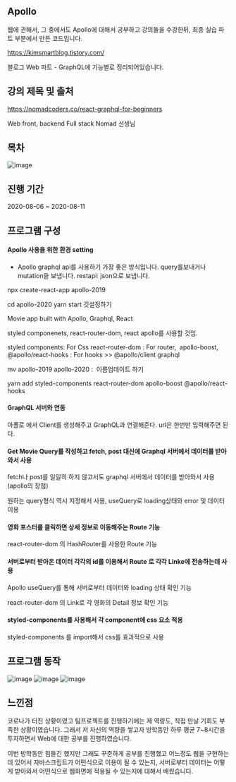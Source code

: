 ## Apollo

웹에 관해서, 그 중에서도 Apollo에 대해서 공부하고 강의들을 수강한뒤, 최종 실습 파트 부분에서 만든 코드입니다.

https://kimsmartblog.tistory.com/

블로그 Web 파트 - GraphQL에 기능별로 정리되어있습니다.


## 강의 제목 및 출처
https://nomadcoders.co/react-graphql-for-beginners

Web front, backend Full stack Nomad 선생님


## 목차
![image](https://user-images.githubusercontent.com/44837403/114277045-6e211100-9a64-11eb-8d2c-4a95f3e1467d.png)


## 진행 기간
2020-08-06 ~ 2020-08-11


## 프로그램 구성

#### Apollo 사용을 위한 환경 setting

- Apollo
graphql api를 사용하기 가장 좋은 방식입니다. query를보내거나 mutation을 보냅니다.
restapi: json으로 보냅니다.


npx create-react-app apollo-2019

cd apollo-2020
yarn start
깃설정하기

Movie app built with Apollo, Graphql, React

styled componenets, react-router-dom, react apollo를 사용할 것임.

styled components: For Css react-router-dom : For router,
 apollo-boost, @apollo/react-hooks : For hooks >> @apollo/client graphql


mv apollo-2019 apollo-2020 :  이름업데이트 하기

yarn add styled-components react-router-dom apollo-boost @apollo/react-hooks

#### GraphQL 서버와 연동

아폴로 에서 Client를 생성해주고 GraphQL과 연결해준다. url은 한번만 입력해주면 된다.


#### Get Movie Query를 작성하고 fetch, post 대신에 Graphql 서버에서 데이터를 받아와서 사용

fetch나 post를 일일히 하지 않고서도 graphql 서버에서 데이터를 받아와서 사용 (apollo의 장점)

원하는 query형식 역시 지정해서 사용, useQuery로 loading상태와 error 및 데이터 이용

#### 영화 포스터를 클릭하면 상세 정보로 이동해주는 Route 기능

react-router-dom 의 HashRouter를 사용한 Route 기능

#### 서버로부터 받아온 데이터 각각의 id를 이용해서 Route 로 각각 Linke에 전송하는데 사용

 Apollo useQuery를 통해 서버로부터 데이터와 loading 상태 확인 기능

react-router-dom 의 Link로 각 영화의 Detail 정보 확인 기능

 #### styled-components를 사용해서 각 component에 css 요소 적용

styled-components 를 import해서 css를 효과적으로 사용


## 프로그램 동작 
![image](https://user-images.githubusercontent.com/44837403/114277831-dc1b0780-9a67-11eb-8c19-ff34a498a831.png)
![image](https://user-images.githubusercontent.com/44837403/114277837-e0472500-9a67-11eb-9843-544c7085521f.png)
![image](https://user-images.githubusercontent.com/44837403/114277844-e4734280-9a67-11eb-9866-bde5851bb8c2.png)


## 느낀점

 코로나가 터진 상황이였고 팀프로젝트를 진행하기에는 제 역량도, 직접 만날 기회도 부족한 상황이였습니다.
그래서 저 자신의 역량을 쌓고자 방학동안 하루 평균 7~8시간을 투자하면서 Web에 대한 공부를 진행하였습니다.

이번 방학동안 힘들긴 했지만 그래도 꾸준하게 공부를 진행했고 어느정도 웹을 구현하는데 있어서 자바스크립트가 어떤식으로
이용이 될 수 있는지, 서버로부터 데이터는 어떻게 받아와서 어떤식으로 웹화면에 적용될 수 있는지에 대해서 배웠습니다.





